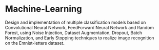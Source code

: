 # Machine-Learning
Design and implementation of multiple classification models based on Convolutional Neural Network, FeedForward Neural Network and Random Forest, using Noise Injection, Dataset Augmentation, Dropout, Batch Normalization, and Early Stopping techniques to realize image recognition on the Emnist-letters dataset.
